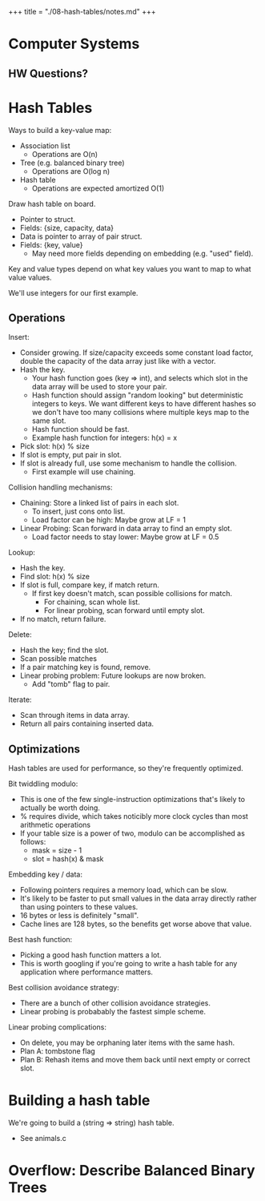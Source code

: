 +++
title = "./08-hash-tables/notes.md"
+++

# Computer Systems

## HW Questions?

# Hash Tables

Ways to build a key-value map:

 - Association list
   - Operations are O(n)
 - Tree (e.g. balanced binary tree)
   - Operations are O(log n)
 - Hash table
   - Operations are expected amortized O(1)

Draw hash table on board.

 - Pointer to struct.
 - Fields: {size, capacity, data}
 - Data is pointer to array of pair struct.
 - Fields: {key, value}
   - May need more fields depending on embedding (e.g. "used" field).

Key and value types depend on what key values you want
to map to what value values.

We'll use integers for our first example.

## Operations

Insert:

 - Consider growing. If size/capacity exceeds some constant load factor, double
   the capacity of the data array just like with a vector.
 - Hash the key.
   - Your hash function goes (key => int), and selects which
     slot in the data array will be used to store your pair.
   - Hash function should assign "random looking" but deterministic
     integers to keys. We want different keys to have different hashes
     so we don't have too many collisions where multiple keys map to the
     same slot.
   - Hash function should be fast.
   - Example hash function for integers: h(x) = x
 - Pick slot: h(x) % size
 - If slot is empty, put pair in slot.
 - If slot is already full, use some mechanism to handle the collision.
   - First example will use chaining.

Collision handling mechanisms:

 - Chaining: Store a linked list of pairs in each slot.
   - To insert, just cons onto list.
   - Load factor can be high: Maybe grow at LF = 1
 - Linear Probing: Scan forward in data array to find an empty slot.
   - Load factor needs to stay lower: Maybe grow at LF = 0.5

Lookup:

 - Hash the key.
 - Find slot: h(x) % size
 - If slot is full, compare key, if match return.
   - If first key doesn't match, scan possible collisions for match.
     - For chaining, scan whole list.
     - For linear probing, scan forward until empty slot.
 - If no match, return failure.

Delete:

 - Hash the key; find the slot.
 - Scan possible matches
 - If a pair matching key is found, remove.
 - Linear probing problem: Future lookups are now broken.
   - Add "tomb" flag to pair.

Iterate:

 - Scan through items in data array.
 - Return all pairs containing inserted data.

## Optimizations

Hash tables are used for performance, so they're frequently optimized.

Bit twiddling modulo:

 - This is one of the few single-instruction optimizations that's likely
   to actually be worth doing.
 - % requires divide, which takes noticibly more clock cycles than
   most arithmetic operations
 - If your table size is a power of two, modulo can be accomplished
   as follows:
    - mask = size - 1
    - slot = hash(x) & mask
   
Embedding key / data:

 - Following pointers requires a memory load, which can be slow.
 - It's likely to be faster to put small values in the data array
   directly rather than using pointers to these values.
 - 16 bytes or less is definitely "small".
 - Cache lines are 128 bytes, so the benefits get worse above that value.

Best hash function:

 - Picking a good hash function matters a lot.
 - This is worth googling if you're going to write a hash table for any
   application where performance matters.

Best collision avoidance strategy:

 - There are a bunch of other collision avoidance strategies.
 - Linear probing is probabably the fastest simple scheme.

Linear probing complications:

 - On delete, you may be orphaning later items with the same hash.
 - Plan A: tombstone flag
 - Plan B: Rehash items and move them back until next empty or correct slot.

# Building a hash table

We're going to build a (string => string) hash table.

 - See animals.c

# Overflow: Describe Balanced Binary Trees
